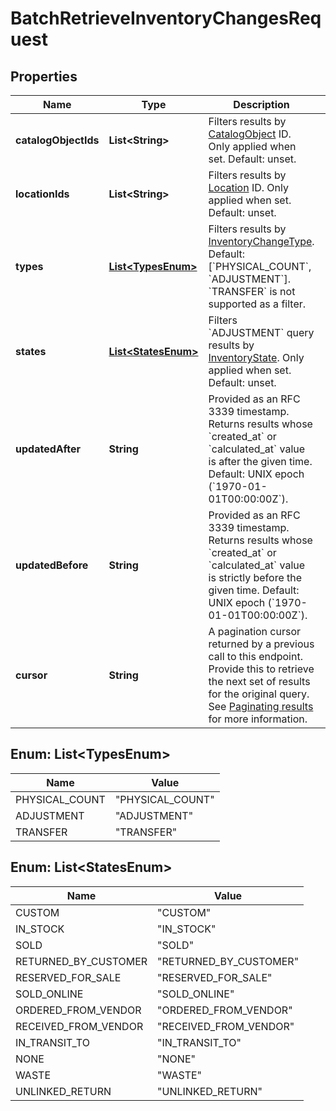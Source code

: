 
# BatchRetrieveInventoryChangesRequest

## Properties
Name | Type | Description | Notes
------------ | ------------- | ------------- | -------------
**catalogObjectIds** | **List&lt;String&gt;** | Filters results by [CatalogObject](#type-catalogobject) ID. Only applied when set. Default: unset. |  [optional]
**locationIds** | **List&lt;String&gt;** | Filters results by [Location](#type-location) ID. Only applied when set. Default: unset. |  [optional]
**types** | [**List&lt;TypesEnum&gt;**](#List&lt;TypesEnum&gt;) | Filters results by [InventoryChangeType](#type-inventorychangetype). Default: [&#x60;PHYSICAL_COUNT&#x60;, &#x60;ADJUSTMENT&#x60;]. &#x60;TRANSFER&#x60; is not supported as a filter. |  [optional]
**states** | [**List&lt;StatesEnum&gt;**](#List&lt;StatesEnum&gt;) | Filters &#x60;ADJUSTMENT&#x60; query results by [InventoryState](#type-inventorystate). Only applied when set. Default: unset. |  [optional]
**updatedAfter** | **String** | Provided as an RFC 3339 timestamp. Returns results whose &#x60;created_at&#x60; or &#x60;calculated_at&#x60; value is after the given time. Default: UNIX epoch (&#x60;1970-01-01T00:00:00Z&#x60;). |  [optional]
**updatedBefore** | **String** | Provided as an RFC 3339 timestamp. Returns results whose &#x60;created_at&#x60; or &#x60;calculated_at&#x60; value is strictly before the given time. Default: UNIX epoch (&#x60;1970-01-01T00:00:00Z&#x60;). |  [optional]
**cursor** | **String** | A pagination cursor returned by a previous call to this endpoint. Provide this to retrieve the next set of results for the original query.  See [Paginating results](#paginatingresults) for more information. |  [optional]


<a name="List<TypesEnum>"></a>
## Enum: List&lt;TypesEnum&gt;
Name | Value
---- | -----
PHYSICAL_COUNT | &quot;PHYSICAL_COUNT&quot;
ADJUSTMENT | &quot;ADJUSTMENT&quot;
TRANSFER | &quot;TRANSFER&quot;


<a name="List<StatesEnum>"></a>
## Enum: List&lt;StatesEnum&gt;
Name | Value
---- | -----
CUSTOM | &quot;CUSTOM&quot;
IN_STOCK | &quot;IN_STOCK&quot;
SOLD | &quot;SOLD&quot;
RETURNED_BY_CUSTOMER | &quot;RETURNED_BY_CUSTOMER&quot;
RESERVED_FOR_SALE | &quot;RESERVED_FOR_SALE&quot;
SOLD_ONLINE | &quot;SOLD_ONLINE&quot;
ORDERED_FROM_VENDOR | &quot;ORDERED_FROM_VENDOR&quot;
RECEIVED_FROM_VENDOR | &quot;RECEIVED_FROM_VENDOR&quot;
IN_TRANSIT_TO | &quot;IN_TRANSIT_TO&quot;
NONE | &quot;NONE&quot;
WASTE | &quot;WASTE&quot;
UNLINKED_RETURN | &quot;UNLINKED_RETURN&quot;



